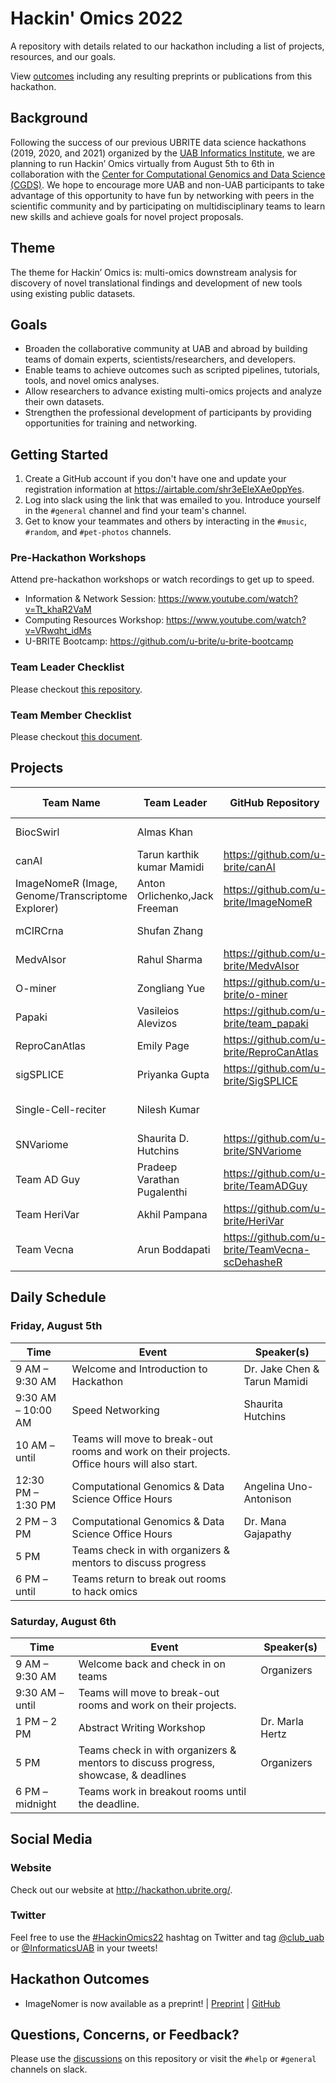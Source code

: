# Hackin' Omics 2022

A repository with details related to our hackathon including a list of projects, resources, and our goals.

View [outcomes](#hackathon-outcomes) including any resulting preprints or publications from this hackathon.


## Background

Following the success of our previous UBRITE data science hackathons (2019, 2020, and 2021) organized by the [UAB Informatics Institute](https://www.uab.edu/medicine/informatics/), we are planning to run Hackin’ Omics virtually from August 5th to 6th in collaboration with the [Center for Computational Genomics and Data Science (CGDS)](https://sites.uab.edu/cgds/). We hope to encourage more UAB and non-UAB participants to take advantage of this opportunity to have fun by networking with peers in the scientific community and by participating on multidisciplinary teams to learn new skills and achieve goals for novel project proposals.

## Theme

The theme for Hackin’ Omics is: multi-omics downstream analysis for discovery of novel translational findings and development of new tools using existing public datasets. 

## Goals

- Broaden the collaborative community at UAB and abroad by building teams of domain experts, scientists/researchers, and developers.
- Enable teams to achieve outcomes such as scripted pipelines, tutorials, tools, and novel omics analyses.
- Allow researchers to advance existing multi-omics projects and analyze their own datasets.
- Strengthen the professional development of participants by providing opportunities for training and networking.

## Getting Started

1. Create a GitHub account if you don't have one and update your registration information at https://airtable.com/shr3eEleXAe0ppYes.
2. Log into slack using the link that was emailed to you. Introduce yourself in the `#general` channel and find your team's channel.
3. Get to know your teammates and others by interacting in the `#music`, `#random`, and `#pet-photos` channels.

### Pre-Hackathon Workshops

Attend pre-hackathon workshops or watch recordings to get up to speed.

- Information & Network Session: https://www.youtube.com/watch?v=Tt_khaR2VaM
- Computing Resources Workshop: https://www.youtube.com/watch?v=VRwqht_idMs
- U-BRITE Bootcamp: https://github.com/u-brite/u-brite-bootcamp

### Team Leader Checklist
 
Please checkout [this repository](https://github.com/u-brite/team-leaders-2022).

### Team Member Checklist
 
Please checkout [this document](/resources/team_member_checklist.md).

## Projects

|Team Name                                        |Team Leader                  |GitHub Repository                              |Slack Channel              |
|-------------------------------------------------|-----------------------------|-----------------------------------------------|---------------------------|
|BiocSwirl                                        |Almas Khan                   |                                               |#team1-biocswirl           |
|canAI                                            |Tarun karthik kumar Mamidi   |https://github.com/u-brite/canAI               |#team2-canai               |
|ImageNomeR (Image, Genome/Transcriptome Explorer)|Anton Orlichenko,Jack Freeman|https://github.com/u-brite/ImageNomeR          |#team4-imagenomer          |
|mCIRCrna                                         |Shufan Zhang                 |                                               |#team5-mcircrna            |
|MedvAIsor                                        |Rahul Sharma                 |https://github.com/u-brite/MedvAIsor           |#team6-medvaisor           |
|O-miner                                          |Zongliang Yue                |https://github.com/u-brite/o-miner             |#team7-o-miner             |
|Papaki                                           |Vasileios Alevizos           |https://github.com/u-brite/team_papaki         |#team8-papaki              |
|ReproCanAtlas                                    |Emily Page                   |https://github.com/u-brite/ReproCanAtlas       |#team9-reprocanatlas       |
|sigSPLICE                                        |Priyanka Gupta               |https://github.com/u-brite/SigSPLICE           |#team10-sigsplice          |
|Single-Cell-reciter                              |Nilesh Kumar                 |                                               |#team11-single-cell-reciter|
|SNVariome                                        |Shaurita D. Hutchins         |https://github.com/u-brite/SNVariome           |#team12-snvariome          |
|Team AD Guy                                      |Pradeep Varathan Pugalenthi  |https://github.com/u-brite/TeamADGuy           |#team13-team-ad-guy        |
|Team HeriVar                                     |Akhil Pampana                |https://github.com/u-brite/HeriVar             |#team14-team-herivar       |
|Team Vecna                                       |Arun Boddapati               |https://github.com/u-brite/TeamVecna-scDehasheR|#team15-team-vecna         |



## Daily Schedule

### Friday, August 5th

|Time              |Event                                                                                       |Speaker(s)        |
|------------------|--------------------------------------------------------------------------------------------|------------------|
|9 AM – 9:30 AM    |Welcome and Introduction to Hackathon                                                       |Dr. Jake Chen & Tarun Mamidi     |
|9:30 AM – 10:00 AM|Speed Networking                                                                            |Shaurita Hutchins |
|10 AM – until  |Teams will move to break-out rooms and work on their projects. Office hours will also start.|                  |
|12:30 PM – 1:30 PM       |Computational Genomics & Data Science Office Hours                                          |Angelina Uno-Antonison |
|2 PM – 3 PM       |Computational Genomics & Data Science Office Hours                                          |Dr. Mana Gajapathy|
|5 PM           |Teams check in with organizers & mentors to discuss progress                                |                  |
|6 PM – until      |Teams return to break out rooms to hack omics                                               |                  |

### Saturday, August 6th

|Time           |Event                                                                              |Speaker(s)     |
|---------------|-----------------------------------------------------------------------------------|---------------|
|9 AM – 9:30 AM |Welcome back and check in on teams                                                 |Organizers     |
|9:30 AM – until|Teams will move to break-out rooms and work on their projects.                     |               |
|1 PM – 2 PM    |Abstract Writing Workshop                                                          |Dr. Marla Hertz|
|5 PM        |Teams check in with organizers & mentors to discuss progress, showcase, & deadlines|Organizers     |
|6 PM – midnight|Teams work in breakout rooms until the deadline.                                   |               |


## Social Media

### Website

Check out our website at http://hackathon.ubrite.org/.

### Twitter

Feel free to use the [#HackinOmics22](https://twitter.com/hashtag/HackinOmics22) hashtag on Twitter and tag [@club_uab](https://twitter.com/club_uab) or [@InformaticsUAB](https://twitter.com/InformaticsUAB) in your tweets!

## Hackathon Outcomes

- ImageNomer is now available as a preprint! | [Preprint](https://www.techrxiv.org/articles/preprint/ImageNomer_developing_an_fMRI_and_omics_visualization_tool_to_detect_racial_bias_in_functional_connectivity/21992006) | [GitHub](https://github.com/TulaneMBB/ImageNomer)

## Questions, Concerns, or Feedback?

Please use the [discussions](https://github.com/u-brite/hackin-omics-2022/discussions) on this repository or visit the `#help` or `#general` channels on slack.


